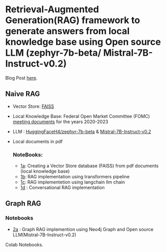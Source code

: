 # Retrieval-Augmented Generation(RAG) framework to generate answers from local knowledge base using Open source LLM (zephyr-7b-beta/ Mistral-7B-Instruct-v0.2)
Blog Post [here](https://medium.com/@tamoghna.bec/building-a-smart-chatbot-with-your-private-documents-pdf-using-langchain-faiss-and-open-source-4b93c40ef303).

## Naive RAG
* Vector Store: [FAISS](https://faiss.ai/index.html)
* Local Knowledge Base: Federal Open Market Committee (FOMC) [meeting documents](https://www.federalreserve.gov/monetarypolicy/fomccalendars.htm) for the years 2020-2023
* LLM : [HuggingFaceH4/zephyr-7b-beta](https://huggingface.co/HuggingFaceH4/zephyr-7b-beta) & [Mistral-7B-Instruct-v0.2](https://huggingface.co/mistralai/Mistral-7B-Instruct-v0.2)
* Local documents in pdf

  ### NoteBooks:
  * [1a](https://github.com/tamoghna21/RAG_LLM/blob/main/1a_RAG_QA_pdf.ipynb): Creating a Vector Store database (FAISS) from pdf documents (local knowledge base)
  * [1b](https://github.com/tamoghna21/RAG_LLM/blob/main/1b_RAG_QA_pdf_full.ipynb): RAG implementation using transformers pipeline
  * [1c](https://github.com/tamoghna21/RAG_LLM/blob/main/1c_RAG_QA_pdf_full_with_langchain.ipynb): RAG implementetion using langchain llm chain
  * [1d](https://github.com/tamoghna21/RAG_LLM/blob/main/1d_Conversational_RAG_with_pdf.ipynb) : Conversational RAG implementation

## Graph RAG

  ### Notebooks
  * [2a](https://github.com/tamoghna21/RAG_LLM/blob/main/2a_GraphRAG_Neo4j.ipynb) : Graph RAG implemention using Neo4j Graph and Open source LLM(Mistral-7B-Instruct-v0.2)

Colab Notebooks.

